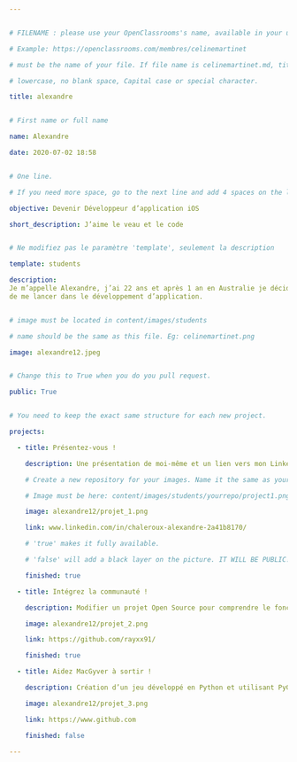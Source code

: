 ```yaml
---


# FILENAME : please use your OpenClassrooms's name, available in your url.

# Example: https://openclassrooms.com/membres/celinemartinet

# must be the name of your file. If file name is celinemartinet.md, title is celinemartinet.

# lowercase, no blank space, Capital case or special character.

title: alexandre


# First name or full name

name: Alexandre

date: 2020-07-02 18:58


# One line.

# If you need more space, go to the next line and add 4 spaces on the left, as in 'description'.

objective: Devenir Développeur d’application iOS

short_description: J’aime le veau et le code


# Ne modifiez pas le paramètre 'template', seulement la description

template: students

description:
Je m’appelle Alexandre, j’ai 22 ans et après 1 an en Australie je décide
de me lancer dans le développement d’application.


# image must be located in content/images/students

# name should be the same as this file. Eg: celinemartinet.png

image: alexandre12.jpeg


# Change this to True when you do you pull request.

public: True


# You need to keep the exact same structure for each new project.

projects:

  - title: Présentez-vous !

    description: Une présentation de moi-même et un lien vers mon LinkedIn.

    # Create a new repository for your images. Name it the same as your nickname and profile picture.

    # Image must be here: content/images/students/yourrepo/project1.png

    image: alexandre12/projet_1.png

    link: www.linkedin.com/in/chaleroux-alexandre-2a41b8170/

    # 'true' makes it fully available.

    # 'false' will add a black layer on the picture. IT WILL BE PUBLIC!

    finished: true

  - title: Intégrez la communauté !

    description: Modifier un projet Open Source pour comprendre le fonctionnement de Git, de Github et des pull requests. 

    image: alexandre12/projet_2.png

    link: https://github.com/rayxx91/

    finished: true

  - title: Aidez MacGyver à sortir !

    description: Création d’un jeu développé en Python et utilisant PyGame.

    image: alexandre12/projet_3.png

    link: https://www.github.com

    finished: false

---
```



